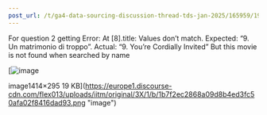 ```yaml
---
post_url: /t/ga4-data-sourcing-discussion-thread-tds-jan-2025/165959/19
---
```

For question 2 getting Error: At [8].title: Values don’t match. Expected: “9. Un matrimonio di troppo”. Actual: “9. You’re Cordially Invited” But this movie is not found when searched by name  

[![image](https://europe1.discourse-cdn.com/flex013/uploads/iitm/optimized/3X/1/b/1b7f2ec2868a09d8b4ed3fc50afa02f8416dad93_2_690x143.png)

image1414×295 19 KB](https://europe1.discourse-cdn.com/flex013/uploads/iitm/original/3X/1/b/1b7f2ec2868a09d8b4ed3fc50afa02f8416dad93.png "image")
